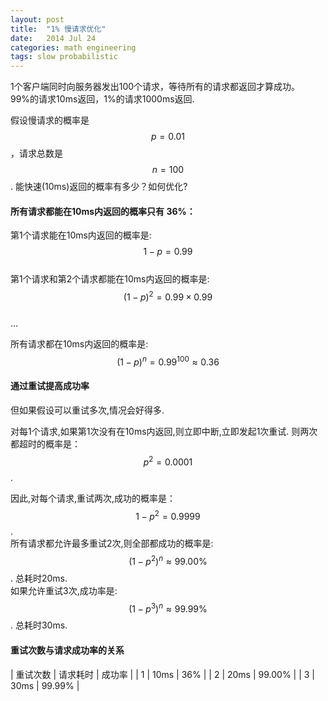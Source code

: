 ```yaml
---
layout: post
title:  "1% 慢请求优化"
date:   2014 Jul 24
categories: math engineering
tags: slow probabilistic
---
```


1个客户端同时向服务器发出100个请求，等待所有的请求都返回才算成功。  
99%的请求10ms返回，1%的请求1000ms返回.

假设慢请求的概率是 $$ p = 0.01 $$ ，请求总数是 $$ n = 100 $$.
能快速(10ms)返回的概率有多少？如何优化?

<!--more-->

#### 所有请求都能在10ms内返回的概率只有 36%：

第1个请求能在10ms内返回的概率是: $$ 1 - p = 0.99 $$  
第1个请求和第2个请求都能在10ms内返回的概率是: $$ ( 1 - p )^2 = 0.99 \times 0.99 $$  
...

所有请求都在10ms内返回的概率是: $$ (1-p)^n = 0.99^{100} \approx 0.36% $$

#### 通过重试提高成功率

但如果假设可以重试多次,情况会好得多.

对每1个请求,如果第1次没有在10ms内返回,则立即中断,立即发起1次重试.
则两次都超时的概率是： $$ p^2 = 0.0001 $$ .

因此,对每个请求,重试两次,成功的概率是： $$ 1 - p^2 = 0.9999 $$ .  
所有请求都允许最多重试2次,则全部都成功的概率是: $$ (1-p^2)^n \approx 99.00 \% $$ . 总耗时20ms.  
如果允许重试3次,成功率是: $$ (1-p^3)^n \approx 99.99 \% $$ . 总耗时30ms.

#### 重试次数与请求成功率的关系

| 重试次数 | 请求耗时 | 成功率 |
| 1        | 10ms     | 36%    |
| 2        | 20ms     | 99.00% |
| 3        | 30ms     | 99.99% |

<!--
Here is an example MathJax inline rendering \\( 1/x^{2} \\)
And here is a block rendering:
\\[ \frac{1}{n^{2}} \\]
-->

